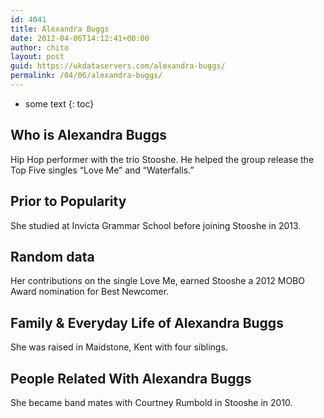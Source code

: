 ```yaml
---
id: 4041
title: Alexandra Buggs
date: 2012-04-06T14:12:41+00:00
author: chito
layout: post
guid: https://ukdataservers.com/alexandra-buggs/
permalink: /04/06/alexandra-buggs/
---
```


* some text
{: toc}
          
          
## Who is  Alexandra Buggs
                  
                  
                  
Hip Hop performer with the trio Stooshe. He helped the group release the Top Five singles &#8220;Love Me&#8221; and &#8220;Waterfalls.&#8221;
                  
                
                
                
## Prior to Popularity 
                  
                  
                  
She studied at Invicta Grammar School before joining Stooshe in 2013.
                  
                
                
                
## Random data 
                  
                  
                  
Her contributions on the single Love Me, earned Stooshe a 2012 MOBO Award nomination for Best Newcomer.
                  
                
                
                
## Family & Everyday Life of Alexandra Buggs
                  
                  
                  
She was raised in Maidstone, Kent with four siblings.
                  
                
                
                
## People Related With  Alexandra Buggs
                  
                  
                  
She became band mates with Courtney Rumbold in Stooshe in 2010.
                  
                
              
            
          
          
          
    
    
  
